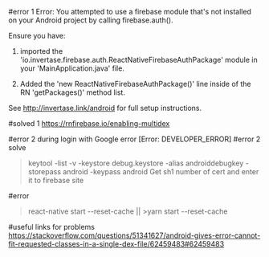 #error 1
Error: You attempted to use a firebase module that's not installed on your Android project by calling firebase.auth().

Ensure you have:

1) imported the 'io.invertase.firebase.auth.ReactNativeFirebaseAuthPackage' module in your 'MainApplication.java' file.

2) Added the 'new ReactNativeFirebaseAuthPackage()' line inside of the RN 'getPackages()' method list.

See http://invertase.link/android for full setup instructions.

#solved 1 https://rnfirebase.io/enabling-multidex


#error 2 during login with Google
error [Error: DEVELOPER_ERROR]
#error 2 solve
>keytool -list -v -keystore debug.keystore -alias androiddebugkey -storepass android -keypass android
Get sh1 number of cert and enter it to firebase site


#error

>react-native start --reset-cache || >yarn start --reset-cache

#useful links for problems
https://stackoverflow.com/questions/51341627/android-gives-error-cannot-fit-requested-classes-in-a-single-dex-file/62459483#62459483